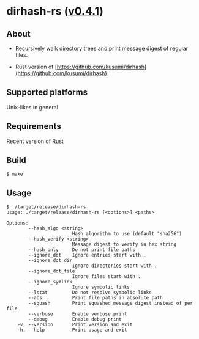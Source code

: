 dirhash-rs ([v0.4.1](https://github.com/kusumi/dirhash-rs/releases/tag/v0.4.1))
========

## About

+ Recursively walk directory trees and print message digest of regular files.

+ Rust version of [https://github.com/kusumi/dirhash](https://github.com/kusumi/dirhash).

## Supported platforms

Unix-likes in general

## Requirements

Recent version of Rust

## Build

    $ make

## Usage

    $ ./target/release/dirhash-rs
    usage: ./target/release/dirhash-rs [<options>] <paths>
    
    Options:
            --hash_algo <string>
                            Hash algorithm to use (default "sha256")
            --hash_verify <string>
                            Message digest to verify in hex string
            --hash_only     Do not print file paths
            --ignore_dot    Ignore entries start with .
            --ignore_dot_dir
                            Ignore directories start with .
            --ignore_dot_file
                            Ignore files start with .
            --ignore_symlink
                            Ignore symbolic links
            --lstat         Do not resolve symbolic links
            --abs           Print file paths in absolute path
            --squash        Print squashed message digest instead of per file
            --verbose       Enable verbose print
            --debug         Enable debug print
        -v, --version       Print version and exit
        -h, --help          Print usage and exit
